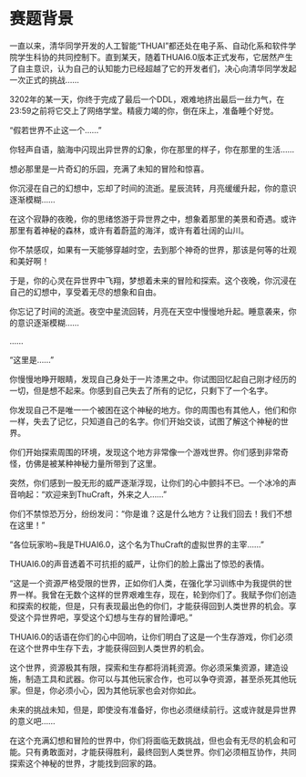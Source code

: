 # 赛题背景

一直以来，清华同学开发的人工智能“THUAI”都还处在电子系、自动化系和软件学院学生科协的共同控制下。直到某天，随着THUAI6.0版本正式发布，它居然产生了自主意识，认为自己的认知能力已经超越了它的开发者们，决心向清华同学发起一次正式的挑战……

3202年的某一天，你终于完成了最后一个DDL，艰难地挤出最后一丝力气，在23:59之前将它交上了网络学堂。精疲力竭的你，倒在床上，准备睡个好觉。

“假若世界不止这一个……”

你轻声自语，脑海中闪现出异世界的幻象，你在那里的样子，你在那里的生活……

想必那里是一片奇幻的乐园，充满了未知的冒险和惊喜。

你沉浸在自己的幻想中，忘却了时间的流逝。星辰流转，月亮缓缓升起，你的意识逐渐模糊……

在这个寂静的夜晚，你的思绪悠游于异世界之中，想象着那里的美景和奇遇。或许那里有着神秘的森林，或许有着蔚蓝的海洋，或许有着壮阔的山川。

你不禁感叹，如果有一天能够穿越时空，去到那个神奇的世界，那该是何等的壮观和美好啊！

于是，你的心灵在异世界中飞翔，梦想着未来的冒险和探索。这个夜晚，你沉浸在自己的幻想中，享受着无尽的想象和自由。

你忘记了时间的流逝。夜空中星流回转，月亮在天空中慢慢地升起。睡意袭来，你的意识逐渐模糊……

……

“这里是……”

你慢慢地睁开眼睛，发现自己身处于一片漆黑之中。你试图回忆起自己刚才经历的一切，但是想不起来。你感到自己失去了所有的记忆，只剩下了一个名字。

你发现自己不是唯一一个被困在这个神秘的地方。你的周围也有其他人，他们和你一样，失去了记忆，只知道自己的名字。你们开始交谈，试图了解这个神秘的世界。

你们开始探索周围的环境，发现这个地方非常像一个游戏世界。你们感到非常奇怪，仿佛是被某种神秘力量所带到了这里。

突然，你们感到一股无形的威严逐渐浮现，让你们的心中颤抖不已。一个冰冷的声音响起：“欢迎来到ThuCraft，外来之人……”

你们不禁惊恐万分，纷纷发问：“你是谁？这是什么地方？让我们回去！我们不想在这里！”

“各位玩家哟~我是THUAI6.0，这个名为ThuCraft的虚拟世界的主宰……”

THUAI6.0的声音透着不可抗拒的威严，让你们的脸上露出了惊恐的表情。

“这是一个资源严格受限的世界，正如你们人类，在强化学习训练中为我提供的世界一样。我曾在无数个这样的世界艰难生存，现在，轮到你们了。我赋予你们创造和探索的权能，但是，只有表现最出色的你们，才能获得回到人类世界的机会。享受这个异世界吧，享受这个幻想与生存的冒险谭吧。”

THUAI6.0的话语在你们的心中回响，让你们明白了这是一个生存游戏，你们必须在这个世界中生存下去，才能获得回到人类世界的机会。

这个世界，资源极其有限，探索和生存都将消耗资源。你必须采集资源，建造设施，制造工具和武器。你可以与其他玩家合作，也可以争夺资源，甚至杀死其他玩家。但是，你必须小心，因为其他玩家也会对你如此。

未来的挑战未知，但是，即使没有准备好，你也必须继续前行。这或许就是异世界的意义吧……

在这个充满幻想和冒险的世界中，你们将面临无数挑战，但也会有无尽的机会和可能。只有勇敢面对，才能获得胜利，最终回到人类世界。你们必须相互协作，共同探索这个神秘的世界，才能找到回家的路。
